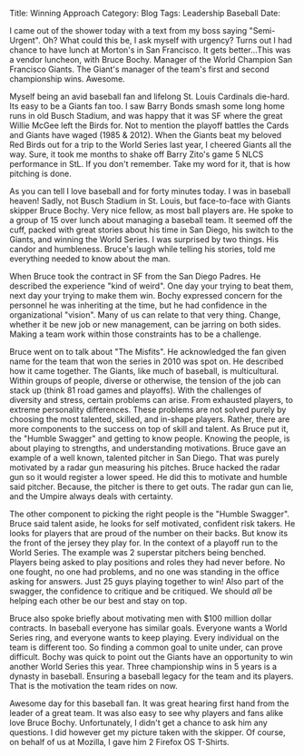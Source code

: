 Title: Winning Approach
Category: Blog 
Tags: Leadership Baseball 
Date:

I came out of the shower today with a text from my boss saying "Semi-Urgent".  Oh?  What could this be, I ask myself with urgency?  Turns out I had chance to have lunch at Morton's in San Francisco. It gets better...This was a vendor luncheon, with Bruce Bochy. Manager of the World Champion San Francisco Giants.  The Giant's manager of the team's first and second championship wins.  Awesome.

</p>
Myself being an avid baseball fan and lifelong St. Louis Cardinals die-hard. Its easy to be a Giants fan too.  I saw Barry Bonds smash some long home runs in old Busch Stadium, and was happy that it was SF where the great Willie McGee left the Birds for. Not to mention the playoff battles the Cards and Giants have waged (1985 & 2012). When the Giants beat my beloved Red Birds out for a trip to the World Series last year, I cheered Giants all the way. Sure, it took me months to shake off Barry Zito's game 5 NLCS performance in StL.  If you don't remember.  Take my word for it, that is how pitching is done.

As you can tell I love baseball and for forty minutes today. I was in baseball heaven!  Sadly, not Busch Stadium in St. Louis, but face-to-face with Giants skipper Bruce Bochy.  Very nice fellow, as most ball players are.  He spoke to a group of 15 over lunch about managing a baseball team.  It seemed off the cuff, packed with great stories about his time in San Diego, his switch to the Giants, and winning the World Series.  I was surprised by two things.  His candor and humbleness.  Bruce's laugh while telling his stories, told me everything needed to know about the man.   

When Bruce took the contract in SF from the San Diego Padres. He described the experience "kind of weird".  One day your trying to beat them, next day your trying to make them win.  Bochy expressed concern for the personnel he was inheriting at the time, but he had confidence in the organizational "vision".  Many of us can relate to that very thing.  Change, whether it be new job or new management, can be jarring on both sides.  Making a team work within those constraints has to be a challenge.  

Bruce went on to talk about "The Misfits".  He acknowledged the fan given name for the team that won the series in 2010 was spot on. He described how it came together.  The Giants, like much of baseball, is multicultural.  Within groups of people, diverse or otherwise, the tension of the job can stack up (think 81 road games and playoffs).  With the challenges of diversity and stress, certain problems can arise.  From exhausted players, to extreme personality differences.  These problems are not solved purely by choosing the most talented, skilled, and in-shape players. Rather, there are more components to the success on top of skill and talent. As Bruce put it, the "Humble Swagger" and getting to know people.  Knowing the people, is about playing to strengths, and understanding motivations.  Bruce gave an example of a well known, talented pitcher in San Diego. That was purely motivated by a radar gun measuring his pitches. Bruce hacked the radar gun so it would register a lower speed.  He did this to motivate and humble said pitcher.  Because, the pitcher is there to get outs.  The radar gun can lie, and the Umpire always deals with certainty.

The other component to picking the right people is the "Humble Swagger".  Bruce said talent aside, he looks for self motivated, confident risk takers.  He looks for players that are proud of the number on their backs.  But know its the front of the jersey they play for. In the context of a playoff run to the World Series. The example was 2 superstar pitchers being benched. Players being asked to play positions and roles they had never before.  No one fought, no one had problems, and no one was standing in the office asking for answers.  Just 25 guys playing together to win!  Also part of the swagger, the confidence to critique and be critiqued.  We should *all* be helping each other be our best and stay on top.

Bruce also spoke briefly about motivating men with $100 million dollar contracts. In baseball everyone has similar goals.  Everyone wants a World Series ring, and everyone wants to keep playing.  Every individual on the team is different too. So finding a common goal to unite under, can prove difficult. Bochy was quick to point out the Giants have an opportunity to win another World Series this year.  Three championship wins in 5 years is a dynasty in baseball.  Ensuring a baseball legacy for the team and its players.  That is the motivation the team rides on now. 

Awesome day for this baseball fan.  It was great hearing first hand from the leader of a great team.  It was also easy to see why players and fans alike love Bruce Bochy.  Unfortunately, I didn't get a chance to ask him any questions.  I did however get my picture taken with the skipper.  Of course, on behalf of us at Mozilla, I gave him 2 Firefox OS T-Shirts. 

